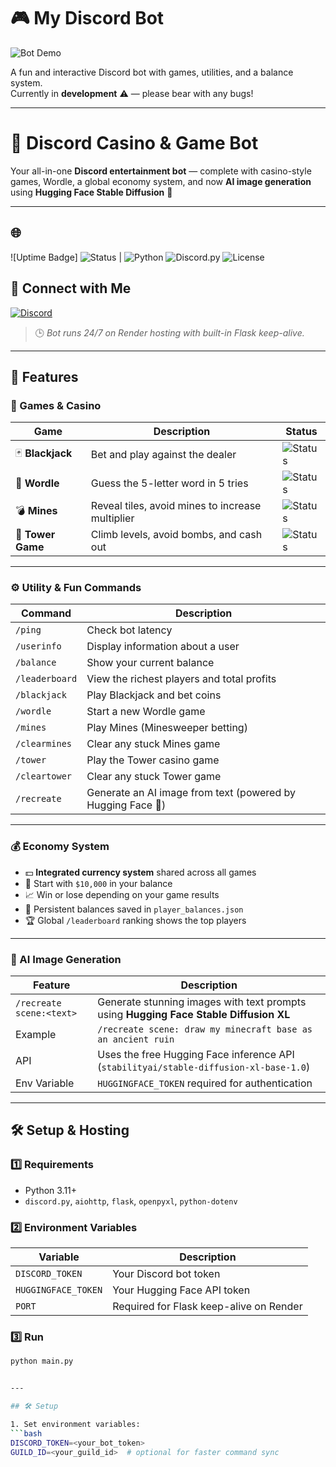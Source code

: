 # 🎮 My Discord Bot

![Bot Demo](https://media0.giphy.com/media/v1.Y2lkPTc5MGI3NjExOHoxZ28xa2RlaHBra3NrOWRyZjQ3NWtjc3gycmdmbHR4YW1kbWNrZiZlcD12MV9pbnRlcm5hbF9naWZfYnlfaWQmY3Q9Zw/Kb3VjUXG7pHLPsTUbK/giphy.gif)

A fun and interactive Discord bot with games, utilities, and a balance system.  
Currently in **development** ⚠️ — please bear with any bugs!  

---

# 🤖 Discord Casino & Game Bot

Your all-in-one **Discord entertainment bot** — complete with casino-style games, Wordle, a global economy system, and now **AI image generation** using **Hugging Face Stable Diffusion** 🎨

---

## 🌐 
![Uptime Badge]  ![Status](https://img.shields.io/badge/✔-Available-brightgreen) |
![Python](https://img.shields.io/badge/Python-3.11+-blue?logo=python)
![Discord.py](https://img.shields.io/badge/Discord.py-2.3+-5865F2?logo=discord)
![License](https://img.shields.io/badge/License-MIT-green)

## 💬 Connect with Me

[![Discord](https://img.shields.io/badge/Discord-Message%20Me-7289DA?logo=discord&logoColor=white)](https://discord.com/users/868504267927986197)

> 🕒 *Bot runs 24/7 on Render hosting with built-in Flask keep-alive.*

---

## 🌟 Features

### 🎲 Games & Casino

| Game | Description | Status |
|------|--------------|--------|
| 🃏 **Blackjack** | Bet and play against the dealer | ![Status](https://img.shields.io/badge/✔-Available-brightgreen) |
| 🧩 **Wordle** | Guess the 5-letter word in 5 tries | ![Status](https://img.shields.io/badge/✔-Available-brightgreen) |
| 💣 **Mines** | Reveal tiles, avoid mines to increase multiplier | ![Status](https://img.shields.io/badge/✔-Available-brightgreen) |
| 🧱 **Tower Game** | Climb levels, avoid bombs, and cash out | ![Status](https://img.shields.io/badge/✔-Available-brightgreen) |

---

### ⚙️ Utility & Fun Commands

| Command | Description |
|---------|-------------|
| `/ping` | Check bot latency |
| `/userinfo` | Display information about a user |
| `/balance` | Show your current balance |
| `/leaderboard` | View the richest players and total profits |
| `/blackjack` | Play Blackjack and bet coins |
| `/wordle` | Start a new Wordle game |
| `/mines` | Play Mines (Minesweeper betting) |
| `/clearmines` | Clear any stuck Mines game |
| `/tower` | Play the Tower casino game |
| `/cleartower` | Clear any stuck Tower game |
| `/recreate` | Generate an AI image from text (powered by Hugging Face 🎨) |

---

### 💰 Economy System

- 💵 **Integrated currency system** shared across all games  
- 💎 Start with `$10,000` in your balance  
- 📈 Win or lose depending on your game results  
- 🏦 Persistent balances saved in `player_balances.json`  
- 🏆 Global `/leaderboard` ranking shows the top players  

---

### 🧠 AI Image Generation

| Feature | Description |
|----------|--------------|
| `/recreate scene:<text>` | Generate stunning images with text prompts using **Hugging Face Stable Diffusion XL** |
| Example | `/recreate scene: draw my minecraft base as an ancient ruin` |
| API | Uses the free Hugging Face inference API (`stabilityai/stable-diffusion-xl-base-1.0`) |
| Env Variable | `HUGGINGFACE_TOKEN` required for authentication |

---

## 🛠️ Setup & Hosting

### 1️⃣ Requirements
- Python 3.11+
- `discord.py`, `aiohttp`, `flask`, `openpyxl`, `python-dotenv`

### 2️⃣ Environment Variables
| Variable | Description |
|-----------|--------------|
| `DISCORD_TOKEN` | Your Discord bot token |
| `HUGGINGFACE_TOKEN` | Your Hugging Face API token |
| `PORT` | Required for Flask keep-alive on Render |

### 3️⃣ Run
```bash
python main.py


---

## 🛠 Setup

1. Set environment variables:
```bash
DISCORD_TOKEN=<your_bot_token>
GUILD_ID=<your_guild_id>  # optional for faster command sync










